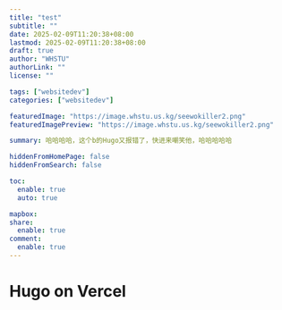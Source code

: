 ```yaml
---
title: "test"
subtitle: ""
date: 2025-02-09T11:20:38+08:00
lastmod: 2025-02-09T11:20:38+08:00
draft: true
author: "WHSTU"
authorLink: ""
license: ""

tags: ["websitedev"]
categories: ["websitedev"]

featuredImage: "https://image.whstu.us.kg/seewokiller2.png"
featuredImagePreview: "https://image.whstu.us.kg/seewokiller2.png"

summary: 哈哈哈哈，这个b的Hugo又报错了，快进来嘲笑他，哈哈哈哈哈

hiddenFromHomePage: false
hiddenFromSearch: false

toc:
  enable: true
  auto: true

mapbox:
share:
  enable: true
comment:
  enable: true
---
```


# Hugo on Vercel

